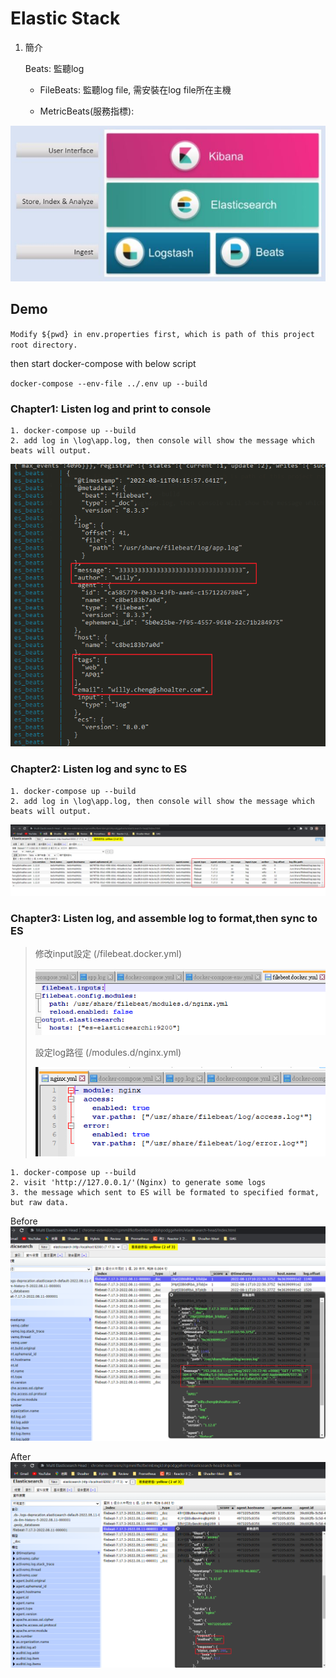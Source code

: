 # Elastic Stack
1. 簡介
    
    Beats: 監聽log
   
    - FileBeats: 監聽log file, 需安裝在log file所在主機

    - MetricBeats(服務指標):
    
![Landing Page](img/ElasticStack_Infra.png)

## Demo
`Modify ${pwd} in env.properties first, which is path of this project root directory.`

then start docker-compose with below script

`docker-compose --env-file ../.env up --build`
### Chapter1: Listen log and print to console
    1. docker-compose up --build
    2. add log in \log\app.log, then console will show the message which beats will output.
![Landing Page](img/demo_chapter01_1.png)

### Chapter2: Listen log and sync to ES
    1. docker-compose up --build
    2. add log in \log\app.log, then console will show the message which beats will output.
![Landing Page](img/demo_chapter02_1.png)

### Chapter3: Listen log, and assemble log to format,then sync to ES
> 修改input設定 (/filebeat.docker.yml)
>
>![Landing Page](img/demo_chapter03_2.png)
>
> 設定log路徑 (/modules.d/nginx.yml)
> 
> ![Landing Page](img/demo_chapter03_3.png)

    1. docker-compose up --build
    2. visit 'http://127.0.0.1/'(Nginx) to generate some logs 
    3. the message which sent to ES will be formated to specified format, but raw data.

Before
![Landing Page](img/demo_chapter03_4.png)

After
![Landing Page](img/demo_chapter03_1.png)
